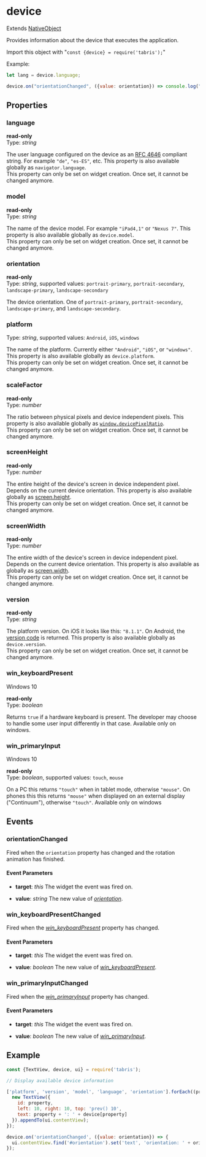 ---
---
# device

Extends [NativeObject](NativeObject.md)

Provides information about the device that executes the application.

Import this object with "`const {device} = require('tabris');`"

Example:

```js
let lang = device.language;

device.on("orientationChanged", ({value: orientation}) => console.log("new orientation: ", orientation));
```

## Properties

### language


**read-only**<br/>
Type: *string*

The user language configured on the device as an [RFC 4646](http://tools.ietf.org/html/rfc4646) compliant string. For example `"de"`, `"es-ES"`, etc. This property is also available globally as `navigator.language`.<br/>This property can only be set on widget creation. Once set, it cannot be changed anymore.

### model


**read-only**<br/>
Type: *string*

The name of the device model. For example `"iPad4,1"` or `"Nexus 7"`. This property is also available globally as `device.model`.<br/>This property can only be set on widget creation. Once set, it cannot be changed anymore.

### orientation


**read-only**<br/>
Type: *string*, supported values: `portrait-primary`, `portrait-secondary`, `landscape-primary`, `landscape-secondary`

The device orientation. One of `portrait-primary`, `portrait-secondary`, `landscape-primary`, and `landscape-secondary`.

### platform


Type: *string*, supported values: `Android`, `iOS`, `windows`

The name of the platform. Currently either `"Android"`, `"iOS"`, or `"windows"`. This property is also available globally as `device.platform`.<br/>This property can only be set on widget creation. Once set, it cannot be changed anymore.

### scaleFactor


**read-only**<br/>
Type: *number*

The ratio between physical pixels and device independent pixels. This property is also available globally as [`window.devicePixelRatio`](https://developer.mozilla.org/en-US/docs/Web/API/Window.devicePixelRatio).<br/>This property can only be set on widget creation. Once set, it cannot be changed anymore.

### screenHeight


**read-only**<br/>
Type: *number*

The entire height of the device's screen in device independent pixel. Depends on the current device orientation. This property is also available globally as [screen.height](https://developer.mozilla.org/en-US/docs/Web/API/Screen.height).<br/>This property can only be set on widget creation. Once set, it cannot be changed anymore.

### screenWidth


**read-only**<br/>
Type: *number*

The entire width of the device's screen in device independent pixel. Depends on the current device orientation. This property is also available as globally as [screen.width](https://developer.mozilla.org/en-US/docs/Web/API/Screen.width).<br/>This property can only be set on widget creation. Once set, it cannot be changed anymore.

### version


**read-only**<br/>
Type: *string*

The platform version. On iOS it looks like this: `"8.1.1"`. On Android, the [version code](https://developer.android.com/reference/android/os/Build.VERSION_CODES.html) is returned. This property is also available globally as `device.version`.<br/>This property can only be set on widget creation. Once set, it cannot be changed anymore.

### win_keyboardPresent
<p class="platforms"><span class="windows-tag" title="supported on Windows 10">Windows 10</span></p>

**read-only**<br/>
Type: *boolean*

Returns `true` if a hardware keyboard is present. The developer may choose to handle some user input differently in that case. Available only on windows.

### win_primaryInput
<p class="platforms"><span class="windows-tag" title="supported on Windows 10">Windows 10</span></p>

**read-only**<br/>
Type: *boolean*, supported values: `touch`, `mouse`

On a PC this returns `"touch"` when in tablet mode, otherwise `"mouse"`. On phones this this returns `"mouse"` when displayed on an external display ("Continuum"), otherwise `"touch"`. Available only on windows


## Events

### orientationChanged

Fired when the `orientation` property has changed and the rotation animation has finished.

#### Event Parameters 
- **target**: *this*
    The widget the event was fired on.

- **value**: *string*
    The new value of [*orientation*](#orientation).


### win_keyboardPresentChanged

Fired when the [*win_keyboardPresent*](#win_keyboardPresent) property has changed.

#### Event Parameters 
- **target**: *this*
    The widget the event was fired on.

- **value**: *boolean*
    The new value of [*win_keyboardPresent*](#win_keyboardPresent).


### win_primaryInputChanged

Fired when the [*win_primaryInput*](#win_primaryInput) property has changed.

#### Event Parameters 
- **target**: *this*
    The widget the event was fired on.

- **value**: *boolean*
    The new value of [*win_primaryInput*](#win_primaryInput).





## Example
```js
const {TextView, device, ui} = require('tabris');

// Display available device information

['platform', 'version', 'model', 'language', 'orientation'].forEach((property) => {
  new TextView({
    id: property,
    left: 10, right: 10, top: 'prev() 10',
    text: property + ': ' + device[property]
  }).appendTo(ui.contentView);
});

device.on('orientationChanged', ({value: orientation}) => {
  ui.contentView.find('#orientation').set('text', 'orientation: ' + orientation);
});
```